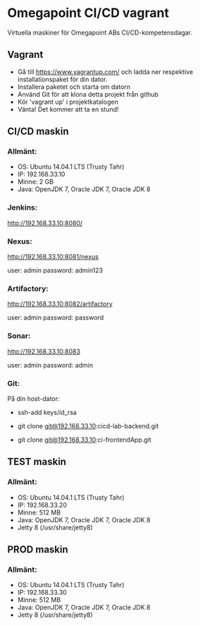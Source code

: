# Omegapoint CI/CD vagrant
Virtuella maskiner för Omegapoint ABs CI/CD-kompetensdagar.

## Vagrant
 - Gå till https://www.vagrantup.com/ och ladda ner respektive installationspaket för din dator.
 - Installera paketet och starta om datorn
 - Använd Git för att klona detta projekt från github
 - Kör 'vagrant up' i projektkatalogen
 - Vänta! Det kommer att ta en stund!
 
## CI/CD maskin
### Allmänt:
 - OS: Ubuntu 14.04.1 LTS (Trusty Tahr) 
 - IP: 192.168.33.10
 - Minne: 2 GB
 - Java: OpenJDK 7, Oracle JDK 7, Oracle JDK 8
 
### Jenkins:
 http://192.168.33.10:8080/

### Nexus:
 http://192.168.33.10:8081/nexus
 
 user: admin
 password: admin123
 
### Artifactory:
 http://192.168.33.10:8082/artifactory
 
 user: admin
 password: password

### Sonar:
 http://192.168.33.10:8083

 user: admin
 password: admin

### Git:
På din host-dator:
 - ssh-add keys/id_rsa

 - git clone git@192.168.33.10:cicd-lab-backend.git
 - git clone git@192.168.33.10:ci-frontendApp.git

## TEST maskin
### Allmänt:
 - OS: Ubuntu 14.04.1 LTS (Trusty Tahr) 
 - IP: 192.168.33.20
 - Minne: 512 MB
 - Java: OpenJDK 7, Oracle JDK 7, Oracle JDK 8
 - Jetty 8 (/usr/share/jetty8)
 
## PROD maskin
### Allmänt:
 - OS: Ubuntu 14.04.1 LTS (Trusty Tahr) 
 - IP: 192.168.33.30
 - Minne: 512 MB
 - Java: OpenJDK 7, Oracle JDK 7, Oracle JDK 8
 - Jetty 8 (/usr/share/jetty8)
